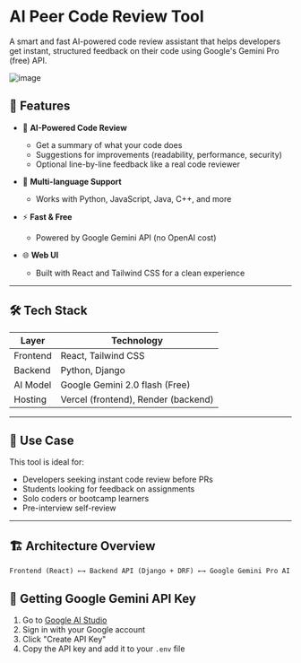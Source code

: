 # AI Peer Code Review Tool 
A smart and fast AI-powered code review assistant that helps developers get instant, structured feedback on their code using Google's Gemini Pro (free) API.

![image](https://github.com/user-attachments/assets/973055d9-5e48-4ddb-9319-408007f2a4ac)


## 🚀 Features

- 🧠 **AI-Powered Code Review**
  - Get a summary of what your code does
  - Suggestions for improvements (readability, performance, security)
  - Optional line-by-line feedback like a real code reviewer

- 🧾 **Multi-language Support**
  - Works with Python, JavaScript, Java, C++, and more

- ⚡ **Fast & Free**
  - Powered by Google Gemini API (no OpenAI cost)

- 🌐 **Web UI**
  - Built with React and Tailwind CSS for a clean experience

---

## 🛠️ Tech Stack

| Layer        | Technology               |
|--------------|---------------------------|
| Frontend     | React, Tailwind CSS       |
| Backend      | Python, Django            |
| AI Model     | Google Gemini 2.0 flash (Free)  |
| Hosting      | Vercel (frontend), Render (backend) |

---

## 🎯 Use Case

This tool is ideal for:
- Developers seeking instant code review before PRs
- Students looking for feedback on assignments
- Solo coders or bootcamp learners
- Pre-interview self-review
---

## 🏗️ Architecture Overview
```
Frontend (React) ←→ Backend API (Django + DRF) ←→ Google Gemini Pro AI
```
## 🔑 Getting Google Gemini API Key

1. Go to [Google AI Studio](https://makersuite.google.com/app/apikey)
2. Sign in with your Google account
3. Click "Create API Key"
4. Copy the API key and add it to your `.env` file
